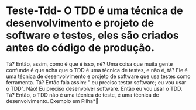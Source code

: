 # Teste-Tdd- O TDD é uma técnica de desenvolvimento e projeto de software e testes, eles são criados antes do código de produção. 
Tá? Então, assim, como é que é isso, né? Uma coisa que muita gente confunde é que acha que o TDD é uma técnica de testes, e não é, tá? 
Ele é uma técnica de desenvolvimento e projeto de software que usa testes como ferramenta. Tá? Então fala assim: " eu preciso testar software; 
eu vou usar o TDD". Não! Eu preciso desenvolver software. Então eu vou usar o TDD. Tá? Então, o TDD não é uma técnica de teste, é uma técnica de desenvolvimento.
Exemplo em Pilha*👀


